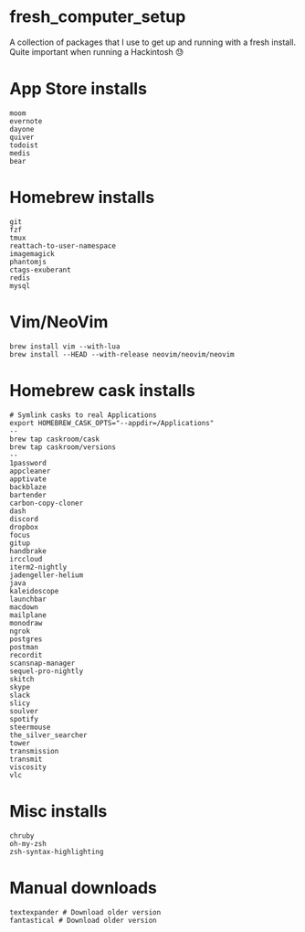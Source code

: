 # fresh_computer_setup
A collection of packages that I use to get up and running with a fresh install. Quite important when running a Hackintosh :sweat:

# App Store installs

```
moom
evernote
dayone
quiver
todoist
medis
bear
```

# Homebrew installs

```
git 
fzf
tmux 
reattach-to-user-namespace 
imagemagick 
phantomjs
ctags-exuberant
redis
mysql
```

# Vim/NeoVim

```
brew install vim --with-lua
brew install --HEAD --with-release neovim/neovim/neovim
```

# Homebrew cask installs

```
# Symlink casks to real Applications
export HOMEBREW_CASK_OPTS="--appdir=/Applications"
--
brew tap caskroom/cask
brew tap caskroom/versions
--
1password
appcleaner
apptivate
backblaze
bartender
carbon-copy-cloner
dash
discord
dropbox
focus
gitup
handbrake
irccloud
iterm2-nightly
jadengeller-helium
java
kaleidoscope
launchbar
macdown
mailplane
monodraw
ngrok
postgres
postman
recordit
scansnap-manager
sequel-pro-nightly
skitch
skype
slack
slicy
soulver
spotify
steermouse
the_silver_searcher
tower
transmission
transmit
viscosity
vlc
```

# Misc installs

```
chruby
oh-my-zsh
zsh-syntax-highlighting
```

# Manual downloads

```
textexpander # Download older version
fantastical # Download older version
```
